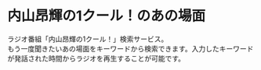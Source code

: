 # 内山昂輝の1クール！のあの場面
ラジオ番組「内山昂輝の1クール！」検索サービス。<br>
もう一度聞きたいあの場面をキーワードから検索できます。入力したキーワードが発話された時間からラジオを再生することが可能です。
